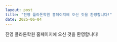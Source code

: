 ```yaml
---
layout: post
title: "진영 플라톤학원 홈페이지에 오신 것을 환영합니다!"
date: 2025-06-04
---
```


진영 플라톤학원 홈페이지에 오신 것을 환영합니다!
